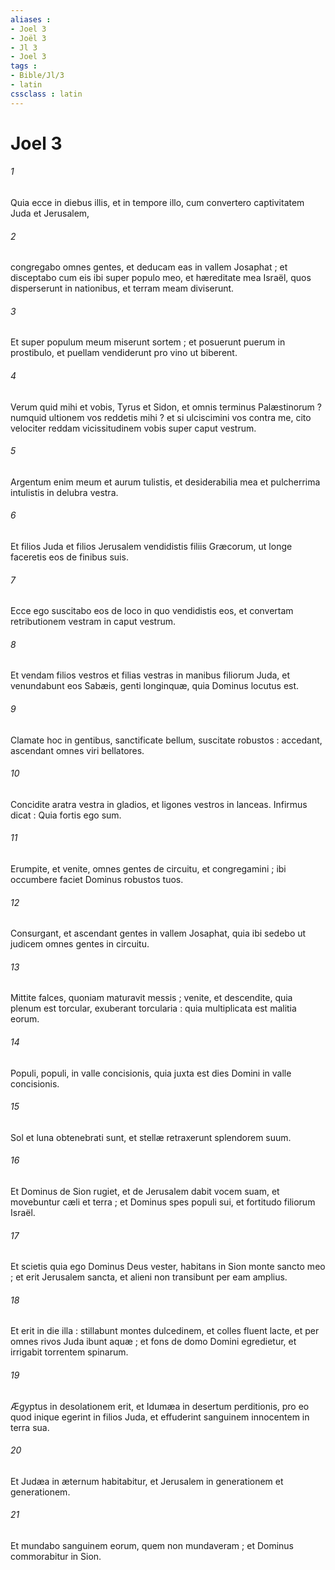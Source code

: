 ```yaml
---
aliases : 
- Joel 3
- Joël 3
- Jl 3
- Joel 3
tags : 
- Bible/Jl/3
- latin
cssclass : latin
---
```


# Joel 3

###### 1
Quia ecce in diebus illis, et in tempore illo, cum convertero captivitatem Juda et Jerusalem,
###### 2
congregabo omnes gentes, et deducam eas in vallem Josaphat ; et disceptabo cum eis ibi super populo meo, et hæreditate mea Israël, quos disperserunt in nationibus, et terram meam diviserunt.
###### 3
Et super populum meum miserunt sortem ; et posuerunt puerum in prostibulo, et puellam vendiderunt pro vino ut biberent.
###### 4
Verum quid mihi et vobis, Tyrus et Sidon, et omnis terminus Palæstinorum ? numquid ultionem vos reddetis mihi ? et si ulciscimini vos contra me, cito velociter reddam vicissitudinem vobis super caput vestrum.
###### 5
Argentum enim meum et aurum tulistis, et desiderabilia mea et pulcherrima intulistis in delubra vestra.
###### 6
Et filios Juda et filios Jerusalem vendidistis filiis Græcorum, ut longe faceretis eos de finibus suis.
###### 7
Ecce ego suscitabo eos de loco in quo vendidistis eos, et convertam retributionem vestram in caput vestrum.
###### 8
Et vendam filios vestros et filias vestras in manibus filiorum Juda, et venundabunt eos Sabæis, genti longinquæ, quia Dominus locutus est.
###### 9
Clamate hoc in gentibus, sanctificate bellum, suscitate robustos : accedant, ascendant omnes viri bellatores.
###### 10
Concidite aratra vestra in gladios, et ligones vestros in lanceas. Infirmus dicat : Quia fortis ego sum.
###### 11
Erumpite, et venite, omnes gentes de circuitu, et congregamini ; ibi occumbere faciet Dominus robustos tuos.
###### 12
Consurgant, et ascendant gentes in vallem Josaphat, quia ibi sedebo ut judicem omnes gentes in circuitu.
###### 13
Mittite falces, quoniam maturavit messis ; venite, et descendite, quia plenum est torcular, exuberant torcularia : quia multiplicata est malitia eorum.
###### 14
Populi, populi, in valle concisionis, quia juxta est dies Domini in valle concisionis.
###### 15
Sol et luna obtenebrati sunt, et stellæ retraxerunt splendorem suum.
###### 16
Et Dominus de Sion rugiet, et de Jerusalem dabit vocem suam, et movebuntur cæli et terra ; et Dominus spes populi sui, et fortitudo filiorum Israël.
###### 17
Et scietis quia ego Dominus Deus vester, habitans in Sion monte sancto meo ; et erit Jerusalem sancta, et alieni non transibunt per eam amplius.
###### 18
Et erit in die illa : stillabunt montes dulcedinem, et colles fluent lacte, et per omnes rivos Juda ibunt aquæ ; et fons de domo Domini egredietur, et irrigabit torrentem spinarum.
###### 19
Ægyptus in desolationem erit, et Idumæa in desertum perditionis, pro eo quod inique egerint in filios Juda, et effuderint sanguinem innocentem in terra sua.
###### 20
Et Judæa in æternum habitabitur, et Jerusalem in generationem et generationem.
###### 21
Et mundabo sanguinem eorum, quem non mundaveram ; et Dominus commorabitur in Sion.
